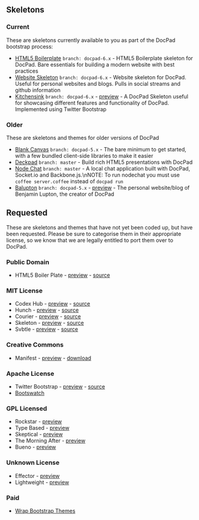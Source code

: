 ## Skeletons

### Current

These are skeletons currently available to you as part of the DocPad bootstrap process:

- [HTML5 Boilerplate](https://github.com/docpad/html5-boilerplate.docpad) `branch: docpad-6.x` - HTML5 Boilerplate skeleton for DocPad. Bare essentials for building a modern website with best practices
- [Website Skeleton](https://github.com/docpad/website.docpad) `branch: docpad-6.x` - Website skeleton for DocPad. Useful for personal websites and blogs. Pulls in social streams and github information
- [Kitchensink](https://github.com/bevry/kitchensink.docpad) `branch: docpad-6.x` - [preview](http://docpad-kitchensink.herokuapp.com) - A DocPad Skeleton useful for showcasing different features and functionality of DocPad. Implemented using Twitter Bootstrap

### Older

These are skeletons and themes for older versions of DocPad

- [Blank Canvas](https://github.com/bevry/canvas.docpad) `branch: docpad-5.x` - The bare minimum to get started, with a few bundled client-side libraries to make it easier
- [Deckpad](https://github.com/calvinmetcalf/deckpad) `branch: master` - Build rich HTML5 presentations with DocPad
- [Node Chat](https://github.com/balupton/nodechat.docpad) `branch: master` - A local chat application built with DocPad, Socket.io and Backbone.js.\nNOTE: To run nodechat you must use `coffee server.coffee` instead of `docpad run`
- [Balupton](https://github.com/balupton/balupton.docpad) `branch: docpad-5.x` - [preview](http://balupton.com/) - The personal website/blog of Benjamin Lupton, the creator of DocPad



## Requested

These are skeletons and themes that have not yet been coded up, but have been requested. Please be sure to categorise them in their appropriate license, so we know that we are legally entitled to port them over to DocPad.


### Public Domain
- HTML5 Boiler Plate - [preview](http://html5boilerplate.com/) - [source](https://github.com/h5bp/html5-boilerplate)

### MIT License
- Codex Hub - [preview](http://alogicalparadox.com/codex-hub/) - [source](https://github.com/logicalparadox/codex-hub)
- Hunch - [preview](http://rsms.me/) - [source](https://github.com/rsms/tumblr-theme-hunch)
- Courier - [preview](http://couriertheme.tumblr.com/) - [source](https://github.com/davidyeiser/courier)
- Skeleton - [preview](http://www.getskeleton.com/) - [source](https://github.com/dhgamache/Skeleton)
- Svbtle - [preview](http://gravityonmars.com/2012/03/28/svbtle-based-on-wordpress/) - [source](https://github.com/gravityonmars/wp-svbtle)

### Creative Commons
- Manifest - [preview](http://demo.jimbarraud.com/manifest/) - [download](http://themes.jimbarraud.com/manifest/)

### Apache License
- Twitter Bootstrap - [preview](http://twitter.github.com/bootstrap/) - [source](https://github.com/twitter/bootstrap/)
- [Bootswatch](http://bootswatch.com/)

### GPL Licensed
- Rockstar - [preview](http://www.woothemes.com/2009/09/rockstar/)
- Type Based - [preview](http://www.woothemes.com/2008/11/typebased/)
- Skeptical - [preview](http://www.woothemes.com/2010/09/skeptical/)
- The Morning After - [preview](http://www.woothemes.com/2010/06/themorningafter/)
- Bueno - [preview](http://www.woothemes.com/2009/11/bueno/)

### Unknown License
- Effector - [preview](http://effectortheme.tumblr.com/)
- Lightweight - [preview](http://www.tumblr.com/theme/10820)

### Paid
- [Wrap Bootstrap Themes](http://wrapbootstrap.com/themes)